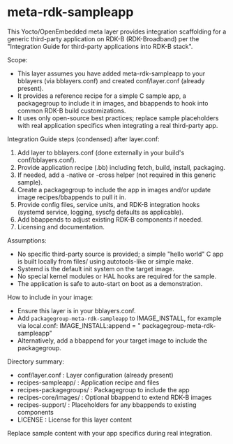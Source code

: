 # meta-rdk-sampleapp

This Yocto/OpenEmbedded meta layer provides integration scaffolding for a generic third-party application on RDK-B (RDK-Broadband) per the "Integration Guide for third-party applications into RDK-B stack".

Scope:
- This layer assumes you have added meta-rdk-sampleapp to your bblayers (via bblayers.conf) and created conf/layer.conf (already present).
- It provides a reference recipe for a simple C sample app, a packagegroup to include it in images, and bbappends to hook into common RDK-B build customizations.
- It uses only open-source best practices; replace sample placeholders with real application specifics when integrating a real third-party app.

Integration Guide steps (condensed) after layer.conf:
1) Add layer to bblayers.conf (done externally in your build's conf/bblayers.conf).
2) Provide application recipe (.bb) including fetch, build, install, packaging.
3) If needed, add a -native or -cross helper (not required in this generic sample).
4) Create a packagegroup to include the app in images and/or update image recipes/bbappends to pull it in.
5) Provide config files, service units, and RDK-B integration hooks (systemd service, logging, syscfg defaults as applicable).
6) Add bbappends to adjust existing RDK-B components if needed.
7) Licensing and documentation.

Assumptions:
- No specific third-party source is provided; a simple "hello world" C app is built locally from files/ using autotools-like or simple make.
- Systemd is the default init system on the target image.
- No special kernel modules or HAL hooks are required for the sample.
- The application is safe to auto-start on boot as a demonstration.

How to include in your image:
- Ensure this layer is in your bblayers.conf.
- Add `packagegroup-meta-rdk-sampleapp` to IMAGE_INSTALL, for example via local.conf:
  IMAGE_INSTALL:append = " packagegroup-meta-rdk-sampleapp"
- Alternatively, add a bbappend for your target image to include the packagegroup.

Directory summary:
- conf/layer.conf           : Layer configuration (already present)
- recipes-sampleapp/        : Application recipe and files
- recipes-packagegroups/    : Packagegroup to include the app
- recipes-core/images/      : Optional bbappend to extend RDK-B images
- recipes-support/          : Placeholders for any bbappends to existing components
- LICENSE                   : License for this layer content

Replace sample content with your app specifics during real integration.
